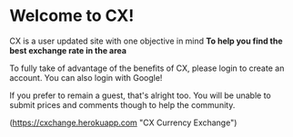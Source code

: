 # Welcome to CX!

CX is a user updated site with one objective in mind **To help you find the best exchange rate in the area**

To fully take of advantage of the benefits of CX, please login to create an account. You can also login with Google!

If you prefer to remain a guest, that's alright too. You will be unable to submit prices and comments though to help the community.

(https://cxchange.herokuapp.com "CX Currency Exchange")